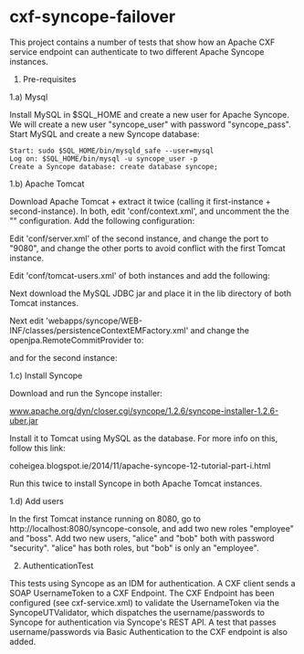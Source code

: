 cxf-syncope-failover
====================

This project contains a number of tests that show how an Apache CXF service
endpoint can authenticate to two different Apache Syncope instances.

1) Pre-requisites

1.a) Mysql

Install MySQL in $SQL_HOME and create a new user for Apache Syncope. We will create a new user "syncope_user" with password "syncope_pass". Start MySQL and create a new Syncope database:

    Start: sudo $SQL_HOME/bin/mysqld_safe --user=mysql
    Log on: $SQL_HOME/bin/mysql -u syncope_user -p
    Create a Syncope database: create database syncope; 


1.b) Apache Tomcat

Download Apache Tomcat + extract it twice (calling it first-instance + 
second-instance). In both, edit 'conf/context.xml', and uncomment the the
"<Manager pathname="" />" configuration. Add the following configuration:

<Resource name="jdbc/syncopeDataSource" auth="Container"
    type="javax.sql.DataSource"
    factory="org.apache.tomcat.jdbc.pool.DataSourceFactory"
    testWhileIdle="true" testOnBorrow="true" testOnReturn="true"
    validationQuery="SELECT 1" validationInterval="30000"
    maxActive="50" minIdle="2" maxWait="10000" initialSize="2"
    removeAbandonedTimeout="20000" removeAbandoned="true"
    logAbandoned="true" suspectTimeout="20000"
    timeBetweenEvictionRunsMillis="5000" minEvictableIdleTimeMillis="5000"
    jdbcInterceptors="org.apache.tomcat.jdbc.pool.interceptor.ConnectionState;
    org.apache.tomcat.jdbc.pool.interceptor.StatementFinalizer"
    username="syncope_user" password="syncope_pass"
    driverClassName="com.mysql.jdbc.Driver"
    url="jdbc:mysql://localhost:3306/syncope?characterEncoding=UTF-8"/>

Edit 'conf/server.xml' of the second instance, and change the port to "9080",
and change the other ports to avoid conflict with the first Tomcat instance.

Edit 'conf/tomcat-users.xml' of both instances and add the following:

<role rolename="manager-script"/>
<user username="manager" password="s3cret" roles="manager-script"/>

Next download the MySQL JDBC jar and place it in the lib directory of both
Tomcat instances.

Next edit 'webapps/syncope/WEB-INF/classes/persistenceContextEMFactory.xml' and
change the openjpa.RemoteCommitProvider to:

<entry key="openjpa.RemoteCommitProvider" value="tcp(Port=12345, Addresses=127.0.0.1:12345;127.0.0.1:12346)"/>

and for the second instance:

<entry key="openjpa.RemoteCommitProvider" value="tcp(Port=12346, Addresses=127.0.0.1:12345;127.0.0.1:12346)"/>


1.c) Install Syncope

Download and run the Syncope installer:

www.apache.org/dyn/closer.cgi/syncope/1.2.6/syncope-installer-1.2.6-uber.jar

Install it to Tomcat using MySQL as the database. For more info on this, follow this link:

coheigea.blogspot.ie/2014/11/apache-syncope-12-tutorial-part-i.html

Run this twice to install Syncope in both Apache Tomcat instances.

1.d) Add users

In the first Tomcat instance running on 8080, go to http://localhost:8080/syncope-console, and add two new roles "employee" and "boss". Add two new users, "alice" and "bob" both with password "security". "alice" has both roles, but "bob" is only an "employee".

2) AuthenticationTest

This tests using Syncope as an IDM for authentication. A CXF client sends a
SOAP UsernameToken to a CXF Endpoint. The CXF Endpoint has been configured
(see cxf-service.xml) to validate the UsernameToken via the
SyncopeUTValidator, which dispatches the username/passwords to Syncope for
authentication via Syncope's REST API. A test that passes username/passwords 
via Basic Authentication to the CXF endpoint is also added.

